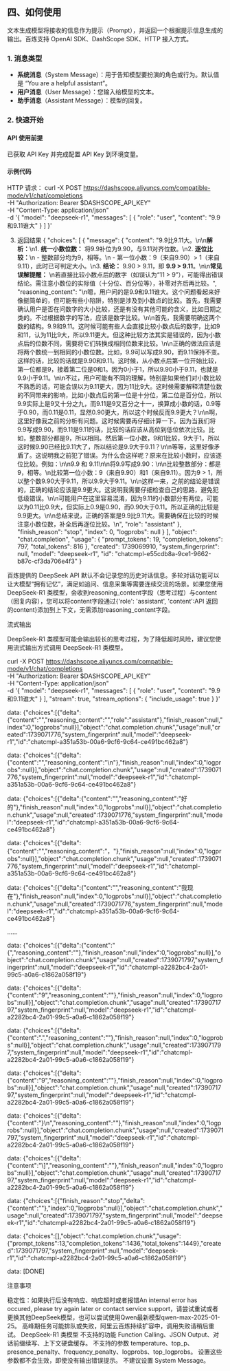 ## 四、如何使用

文本生成模型将接收的信息作为提示（Prompt），并返回一个根据提示信息生成的输出。百炼支持 OpenAI SDK、DashScope SDK、HTTP 接入方式。

### 1. 消息类型

- **系统消息**（System Message）：用于告知模型要扮演的角色或行为。默认值是 “You are a helpful assistant”。
- **用户消息**（User Message）：您输入给模型的文本。
- **助手消息**（Assistant Message）：模型的回复。

### 2. 快速开始

#### API 使用前提

已获取 API Key 并完成配置 API Key 到环境变量。

#### 示例代码


HTTP 请求：
curl -X POST https://dashscope.aliyuncs.com/compatible-mode/v1/chat/completions \
-H "Authorization: Bearer $DASHSCOPE_API_KEY" \
-H "Content-Type: application/json" \
-d '{
    "model": "deepseek-r1",
    "messages": [
        {
            "role": "user", 
            "content": "9.9和9.11谁大"
        }
    ]
}'


3. 返回结果
{
    "choices": [
        {
            "message": {
                "content": "9.9比9.11大。\n\n**解析：**\n1. **统一小数位数：** 将9.9补位为9.90，与9.11对齐位数。\n2. **逐位比较：**\n   - 整数部分均为9，相等。\n   - 第一位小数：9（来自9.90）> 1（来自9.11），此时已可判定大小。\n3. **结论：** 9.90 > 9.11，即 **9.9 > 9.11**。\n\n**常见误解提醒：**  \n若直接比较小数点后的数字（如误认为“11 > 9”），可能得出错误结论。需注意小数位的实际值（十分位、百分位等），补零对齐后再比较。",
                "reasoning_content": "\n嗯，用户问的是9.9和9.11谁大。这个问题看起来好像挺简单的，但可能有些小陷阱，特别是涉及到小数点的比较。首先，我需要确认用户是否在问数字的大小比较，还是有没有其他可能的含义，比如日期之类的。不过根据数字的写法，应该是数字比较。\n\n首先，我需要明确这两个数的结构。9.9和9.11。这时候可能有些人会直接比较小数点后的数字，比如9和11，认为11比9大，所以9.11更大。但这种比较方法其实是错误的，因为小数点后的位数不同，需要将它们转换成相同位数来比较。\n\n正确的做法应该是将两个数统一到相同的小数位数。比如，9.9可以写成9.90，而9.11保持不变。这样的话，比较的话就是9.90和9.11。这时候，从小数点后第一位开始比较，第一位都是9，接着第二位是0和1。因为0小于1，所以9.90小于9.11，也就是9.9小于9.11。\n\n不过，用户可能有不同的理解，特别是如果他们对小数比较不熟悉的话，可能会误以为9.11更大，因为11比9大。这时候需要解释清楚位数的不同带来的影响，比如小数点后的第一位是十分位，第二位是百分位，所以9.9实际上是9又十分之九，而9.11是9又百分之十一，换算成小数的话，0.9等于0.90，而0.11是0.11，显然0.90更大，所以这个时候反而9.9更大？\n\n啊，这里好像我之前的分析有问题。这时候需要再仔细计算一下。因为当我们将9.9写成9.90，而9.11是9.11的话，比较的话应该从高位到低位依次比较。比如，整数部分都是9，所以相同。然后第一位小数，9和1比较，9大于1，所以这时候9.90已经比9.11大了，所以结论是9.9大于9.11？\n\n等等，这里好像矛盾了。这说明我之前犯了错误。为什么会这样呢？原来在比较小数时，应该逐位比较。例如：\n\n9.9 和 9.11\n\n将9.9写成9.90：\n\n比较整数部分：都是9，相等。\n比较第一位小数：9（来自9.90）和1（来自9.11）。因为9 > 1，所以整个数9.90大于9.11，所以9.9大于9.11。\n\n这样一来，之前的结论是错误的，正确的结论应该是9.9更大。这说明我需要仔细检查自己的思路，避免犯低级错误。\n\n可能用户在这里容易混淆，因为9.11的小数部分有两位，可能以为0.11比0.9大，但实际上0.9是0.90，而0.90大于0.11。所以正确的比较是9.9更大。\n\n总结来说，正确的答案是9.9比9.11大。需要确保在比较的时候注意小数位数，补全后再逐位比较。\n",
                "role": "assistant"
            },
            "finish_reason": "stop",
            "index": 0,
            "logprobs": null
        }
    ],
    "object": "chat.completion",
    "usage": {
        "prompt_tokens": 19,
        "completion_tokens": 797,
        "total_tokens": 816
    },
    "created": 1739069910,
    "system_fingerprint": null,
    "model": "deepseek-r1",
    "id": "chatcmpl-e55cdb8a-9ce1-9662-b87c-cf3da706e4f3"
}

百炼提供的 DeepSeek API 默认不会记录您的历史对话信息。多轮对话功能可以让大模型“拥有记忆”，满足如追问、信息采集等需要连续交流的场景。如果您使用 DeepSeek-R1 类模型，会收到reasoning_content字段（思考过程）与content（回复内容），您可以将content字段通过{'role': 'assistant', 'content':API 返回的content}添加到上下文，无需添加reasoning_content字段。

流式输出

DeepSeek-R1 类模型可能会输出较长的思考过程，为了降低超时风险，建议您使用流式输出方式调用 DeepSeek-R1 类模型。

curl -X POST https://dashscope.aliyuncs.com/compatible-mode/v1/chat/completions \
-H "Authorization: Bearer $DASHSCOPE_API_KEY" \
-H "Content-Type: application/json" \
-d '{
    "model": "deepseek-r1",
    "messages": [
        {
            "role": "user", 
            "content": "9.9和9.11谁大"
        }
    ],
    "stream": true,
    "stream_options": {
        "include_usage": true
    }
}'

data: {"choices":[{"delta":{"content":"","reasoning_content":"","role":"assistant"},"finish_reason":null,"index":0,"logprobs":null}],"object":"chat.completion.chunk","usage":null,"created":1739071776,"system_fingerprint":null,"model":"deepseek-r1","id":"chatcmpl-a351a53b-00a6-9cf6-9c64-ce491bc462a8"}

data: {"choices":[{"delta":{"content":"","reasoning_content":"\n"},"finish_reason":null,"index":0,"logprobs":null}],"object":"chat.completion.chunk","usage":null,"created":1739071776,"system_fingerprint":null,"model":"deepseek-r1","id":"chatcmpl-a351a53b-00a6-9cf6-9c64-ce491bc462a8"}

data: {"choices":[{"delta":{"content":"","reasoning_content":"好的"},"finish_reason":null,"index":0,"logprobs":null}],"object":"chat.completion.chunk","usage":null,"created":1739071776,"system_fingerprint":null,"model":"deepseek-r1","id":"chatcmpl-a351a53b-00a6-9cf6-9c64-ce491bc462a8"}

data: {"choices":[{"delta":{"content":"","reasoning_content":"，"},"finish_reason":null,"index":0,"logprobs":null}],"object":"chat.completion.chunk","usage":null,"created":1739071776,"system_fingerprint":null,"model":"deepseek-r1","id":"chatcmpl-a351a53b-00a6-9cf6-9c64-ce491bc462a8"}

data: {"choices":[{"delta":{"content":"","reasoning_content":"我现在"},"finish_reason":null,"index":0,"logprobs":null}],"object":"chat.completion.chunk","usage":null,"created":1739071776,"system_fingerprint":null,"model":"deepseek-r1","id":"chatcmpl-a351a53b-00a6-9cf6-9c64-ce491bc462a8"}

......

data: {"choices":[{"delta":{"content":"{","reasoning_content":""},"finish_reason":null,"index":0,"logprobs":null}],"object":"chat.completion.chunk","usage":null,"created":1739071797,"system_fingerprint":null,"model":"deepseek-r1","id":"chatcmpl-a2282bc4-2a01-99c5-a0a6-c1862a058f19"}

data: {"choices":[{"delta":{"content":"9","reasoning_content":""},"finish_reason":null,"index":0,"logprobs":null}],"object":"chat.completion.chunk","usage":null,"created":1739071797,"system_fingerprint":null,"model":"deepseek-r1","id":"chatcmpl-a2282bc4-2a01-99c5-a0a6-c1862a058f19"}

data: {"choices":[{"delta":{"content":".","reasoning_content":""},"finish_reason":null,"index":0,"logprobs":null}],"object":"chat.completion.chunk","usage":null,"created":1739071797,"system_fingerprint":null,"model":"deepseek-r1","id":"chatcmpl-a2282bc4-2a01-99c5-a0a6-c1862a058f19"}

data: {"choices":[{"delta":{"content":"9","reasoning_content":""},"finish_reason":null,"index":0,"logprobs":null}],"object":"chat.completion.chunk","usage":null,"created":1739071797,"system_fingerprint":null,"model":"deepseek-r1","id":"chatcmpl-a2282bc4-2a01-99c5-a0a6-c1862a058f19"}

data: {"choices":[{"delta":{"content":"}\n","reasoning_content":""},"finish_reason":null,"index":0,"logprobs":null}],"object":"chat.completion.chunk","usage":null,"created":1739071797,"system_fingerprint":null,"model":"deepseek-r1","id":"chatcmpl-a2282bc4-2a01-99c5-a0a6-c1862a058f19"}

data: {"choices":[{"delta":{"content":"\\]","reasoning_content":""},"finish_reason":null,"index":0,"logprobs":null}],"object":"chat.completion.chunk","usage":null,"created":1739071797,"system_fingerprint":null,"model":"deepseek-r1","id":"chatcmpl-a2282bc4-2a01-99c5-a0a6-c1862a058f19"}

data: {"choices":[{"finish_reason":"stop","delta":{"content":""},"index":0,"logprobs":null}],"object":"chat.completion.chunk","usage":null,"created":1739071797,"system_fingerprint":null,"model":"deepseek-r1","id":"chatcmpl-a2282bc4-2a01-99c5-a0a6-c1862a058f19"}

data: {"choices":[],"object":"chat.completion.chunk","usage":{"prompt_tokens":13,"completion_tokens":1436,"total_tokens":1449},"created":1739071797,"system_fingerprint":null,"model":"deepseek-r1","id":"chatcmpl-a2282bc4-2a01-99c5-a0a6-c1862a058f19"}

data: [DONE]

注意事项

稳定性：如果执行后没有响应、响应超时或者报错An internal error has occured, please try again later or contact service support，请尝试重试或者更换其他DeepSeek模型，也可以尝试使用Qwen最新模型qwen-max-2025-01-25。
高峰期任务可能排队或失败，阿里云百炼持续扩容中，调用失败请稍后重试。
DeepSeek-R1 类模型
不支持的功能
Function Calling、JSON Output、对话前缀续写、上下文硬盘缓存。
不支持的参数
temperature、top_p、presence_penalty、frequency_penalty、logprobs、top_logprobs。
设置这些参数都不会生效，即使没有输出错误提示。
不建议设置 System Message。